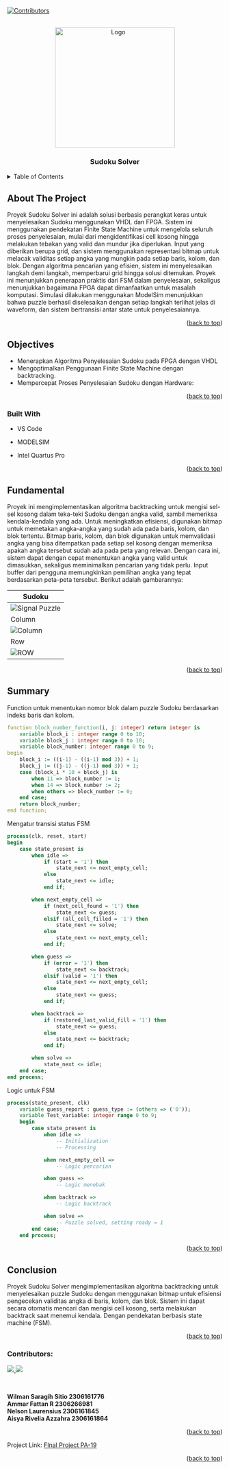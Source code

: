 <a id="readme-top"></a>

[![Contributors][contributors-shield]][contributors-url]



<!-- PROJECT LOGO -->
<br />
<div align="center">
  <a href="https://github.com/othneildrew/Best-README-Template">
    <img src="https://upload.wikimedia.org/wikipedia/commons/thumb/f/ff/Sudoku-by-L2G-20050714.svg/640px-Sudoku-by-L2G-20050714.svg.png" alt="Logo" width="280" height="280">
  </a>

  <h3 align="center">Sudoku Solver</h3>


</div>

<!-- TABLE OF CONTENTS -->
<details>
  <summary>Table of Contents</summary>
  <ol>
    <li>
      <a href="#about-the-project">About The Project</a>
      <ul>
        <li><a href="#objectives">Objectives</a></li>
      </ul>
    </li>
    <li><a href="#fundamental">Fundamentals</a></li>
    <li><a href="#conclusion">Conclusion</a></li>
    <li><a href="#summary">Summary</a></li>
    <li><a href="#contributing">Contributing</a></li>
  </ol>
</details>



<!-- ABOUT THE PROJECT -->
## About The Project

Proyek Sudoku Solver ini adalah solusi berbasis perangkat keras untuk menyelesaikan Sudoku menggunakan VHDL dan FPGA. Sistem ini menggunakan pendekatan Finite State Machine untuk mengelola seluruh proses penyelesaian, mulai dari mengidentifikasi cell kosong hingga melakukan tebakan yang valid dan mundur jika diperlukan. Input yang diberikan berupa grid, dan sistem menggunakan representasi bitmap untuk melacak validitas setiap angka yang mungkin pada setiap baris, kolom, dan blok. Dengan algoritma pencarian yang efisien, sistem ini menyelesaikan langkah demi langkah, memperbarui grid hingga solusi ditemukan. Proyek ini menunjukkan penerapan praktis dari FSM dalam penyelesaian, sekaligus menunjukkan bagaimana FPGA dapat dimanfaatkan untuk masalah komputasi. Simulasi dilakukan menggunakan ModelSim menunjukkan bahwa puzzle berhasil diselesaikan dengan setiap langkah terlihat jelas di waveform, dan sistem bertransisi antar state untuk penyelesaiannya. 

<p align="right">(<a href="#readme-top">back to top</a>)</p>

<!-- GETTING STARTED -->
## Objectives
- Menerapkan Algoritma Penyelesaian Sudoku pada FPGA dengan VHDL
- Mengoptimalkan Penggunaan Finite State Machine dengan backtracking.
- Mempercepat Proses Penyelesaian Sudoku dengan Hardware: 

<p align="right">(<a href="#readme-top">back to top</a>)</p>  

### Built With
- VS Code
- MODELSIM
- Intel Quartus Pro

  <p align="right">(<a href="#readme-top">back to top</a>)</p>

<!-- USAGE EXAMPLES -->
## Fundamental

Proyek ini mengimplementasikan algoritma backtracking untuk mengisi sel-sel kosong dalam teka-teki Sudoku dengan angka valid, sambil memeriksa kendala-kendala yang ada. Untuk meningkatkan efisiensi, digunakan bitmap untuk memetakan angka-angka yang sudah ada pada baris, kolom, dan blok tertentu. Bitmap baris, kolom, dan blok digunakan untuk memvalidasi angka yang bisa ditempatkan pada setiap sel kosong dengan memeriksa apakah angka tersebut sudah ada pada peta yang relevan. Dengan cara ini, sistem dapat dengan cepat menentukan angka yang valid untuk dimasukkan, sekaligus meminimalkan pencarian yang tidak perlu. Input buffer dari pengguna memungkinkan pemilihan angka yang tepat berdasarkan peta-peta tersebut. Berikut adalah gambarannya:

| Sudoku               |
|----------------------|
| ![Signal Puzzle](Image/Puzzle.png) |
| Column               |
| ![Column](Image/Column.png)       |
| Row               |
| ![ROW](Image/ROW.png)             |

<p align="right">(<a href="#readme-top">back to top</a>)</p>

## Summary
Function untuk menentukan nomor blok dalam puzzle Sudoku berdasarkan indeks baris dan kolom.
```vhdl
function block_number_function(i, j: integer) return integer is
    variable block_i : integer range 0 to 10;
    variable block_j : integer range 0 to 10;
    variable block_number: integer range 0 to 9;
begin
    block_i := ((i-1) - ((i-1) mod 3)) + 1;
    block_j := ((j-1) - ((j-1) mod 3)) + 1;
    case (block_i * 10 + block_j) is
        when 11 => block_number := 1;
        when 14 => block_number := 2;
        when others => block_number := 0;
    end case;
    return block_number;
end function;
```

Mengatur transisi status FSM
```vhdl
process(clk, reset, start)
begin
    case state_present is
        when idle =>
            if (start = '1') then
                state_next <= next_empty_cell;
            else
                state_next <= idle;
            end if;

        when next_empty_cell =>
            if (next_cell_found = '1') then
                state_next <= guess;
            elsif (all_cell_filled = '1') then
                state_next <= solve;
            else
                state_next <= next_empty_cell;
            end if;

        when guess =>
            if (error = '1') then
                state_next <= backtrack;
            elsif (valid = '1') then
                state_next <= next_empty_cell;
            else
                state_next <= guess;
            end if;

        when backtrack =>
            if (restored_last_valid_fill = '1') then
                state_next <= guess;
            else
                state_next <= backtrack;
            end if;

        when solve =>
            state_next <= idle;
    end case;
end process;
```
Logic untuk FSM
```vhdl
process(state_present, clk)
    variable guess_report : guess_type := (others => ('0')); 
    variable Test_variable: integer range 0 to 9;
    begin
        case state_present is
            when idle =>
                -- Initialization
                -- Processing

            when next_empty_cell =>
                -- Logic pencarian

            when guess =>
                -- Logic menebak

            when backtrack =>
                -- Logic backtrack

            when solve =>
                -- Puzzle solved, setting ready = 1
        end case;
    end process;
```
<p align="right">(<a href="#readme-top">back to top</a>)</p>

## Conclusion
Proyek Sudoku Solver mengimplementasikan algoritma backtracking untuk menyelesaikan puzzle Sudoku dengan menggunakan bitmap untuk efisiensi pengecekan validitas angka di baris, kolom, dan blok. Sistem ini dapat secara otomatis mencari dan mengisi cell kosong, serta melakukan backtrack saat menemui kendala. Dengan pendekatan berbasis state machine (FSM).
<p align="right">(<a href="#readme-top">back to top</a>)</p>


### Contributors:

<a href="https://github.com/nlsnlaurensius/Proyek-Akhir-PSD-PA19/g  raphs/contributors">
  <img src="https://contrib.rocks/image?repo=nlsnlaurensius/Proyek-Akhir-PSD-PA19" />
</a>
<a href="https://github.com/Tinkermannn/Money-Convert/graphs/contributors">
  <img src="https://contrib.rocks/image?repo=Tinkermannn/Money-Convert" />
</a>

<p><br></p>

**Wilman Saragih Sitio		2306161776  
Ammar Fattan R			2306266981  
Nelson Laurensius			2306161845  
Aisya Rivelia Azzahra		2306161864**




<p align="right">(<a href="#readme-top">back to top</a>)</p>

Project Link: [FInal Project PA-19](https://github.com/nlsnlaurensius/Proyek-Akhir-PSD-PA19)

<p align="right">(<a href="#readme-top">back to top</a>)</p>

[contributors-shield]: https://img.shields.io/github/contributors/nlsnlaurensius/Proyek-Akhir-PSD-PA19.svg?style=for-the-badge 
[contributors-url]: https://github.com/nlsnlaurensius/Proyek-Akhir-PSD-PA19/graphs/contributors
